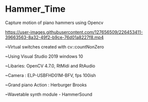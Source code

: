 # Hammer_Time
Capture motion of piano hammers using Opencv




https://user-images.githubusercontent.com/127656509/226453411-39663563-8a32-49f2-b9ce-76d01a8227f8.mp4





~Virtual switches created with cv::countNonZero  


~Using Visual Studio 2019 windows 10 


~Libaries: OpenCV 4.7.0, RtMidi and RtAudio


~Camera : ELP-USBFHD01M-BFV, fps 100ish


~Grand piano Action : Herburger Brooks 


~Wavetable synth module - HammerSound

